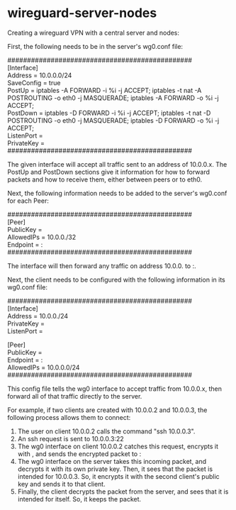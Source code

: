 # wireguard-server-nodes

Creating a wireguard VPN with a central server and nodes:

First, the following needs to be in the server's wg0.conf file:


###############################################  
[Interface]  
Address = 10.0.0.0/24  
SaveConfig = true  
PostUp = iptables -A FORWARD -i %i -j ACCEPT; iptables -t nat -A POSTROUTING -o eth0 -j MASQUERADE; iptables -A FORWARD -o %i -j ACCEPT;  
PostDown = iptables -D FORWARD -i %i -j ACCEPT; iptables -t nat -D POSTROUTING -o eth0 -j MASQUERADE; iptables -D FORWARD -o %i -j ACCEPT;  
ListenPort = <server port>  
PrivateKey = <server private key>  
###############################################  
  
The given interface will accept all traffic sent to an address of 10.0.0.x. The PostUp and PostDown sections give it information for how to forward packets and how to receive them, either between peers or to eth0.

Next, the following information needs to be added to the server's wg0.conf for each Peer:

###############################################  
[Peer]  
PublicKey = <client public key>  
AllowedIPs = 10.0.0.<client number>/32  
Endpoint = <client ip address>:<client port>  
###############################################  
  
The interface will then forward any traffic on address 10.0.0.<peer number> to <peer ip address>:<peer port>.
  
Next, the client needs to be configured with the following information in its wg0.conf file:

###############################################  
[Interface]  
Address = 10.0.0.<client number>/24  
PrivateKey = <client private key>  
ListenPort = <client port>  
  
[Peer]  
PublicKey = <server public key>  
Endpoint = <server ip address>:<server port>  
AllowedIPs = 10.0.0.0/24  
###############################################  
  
This config file tells the wg0 interface to accept traffic from 10.0.0.x, then forward all of that traffic directly to the server.

For example, if two clients are created with 10.0.0.2 and 10.0.0.3, the following process allows them to connect:

1) The user on client 10.0.0.2 calls the command "ssh 10.0.0.3".
2) An ssh request is sent to 10.0.0.3:22
3) The wg0 interface on client 10.0.0.2 catches this request, encrypts it with <server public key>, and sends the encrypted packet to <server ip address>:<server port>
4) The wg0 interface on the server takes this incoming packet, and decrypts it with its own private key. Then, it sees that the packet is intended for 10.0.0.3. So, it encrypts it with the second client's public key and sends it to that client.
5) Finally, the client decrypts the packet from the server, and sees that it is intended for itself. So, it keeps the packet.
